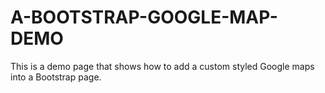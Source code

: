 # A-BOOTSTRAP-GOOGLE-MAP-DEMO
This is a demo page that shows how to add a custom styled Google maps into a Bootstrap page.
